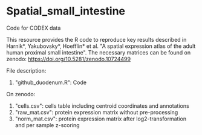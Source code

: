 # Spatial_small_intestine
Code for CODEX data


This resource provides the R code to reproduce key results described in Harnik*, Yakubovsky*, Hoefflin* et al. "A spatial expression atlas of the adult human proximal small intestine".
The necessary matrices can be found on zenodo: https://doi.org/10.5281/zenodo.10724499

File description:

1. "github_duodenum.R": Code

On zenodo:
1. "cells.csv": cells table including centroid coordinates and annotations
2. "raw_mat.csv": protein expression matrix without pre-processing
3. "norm_mat.csv": protein expression matrix after log2-transformation and per sample z-scoring
